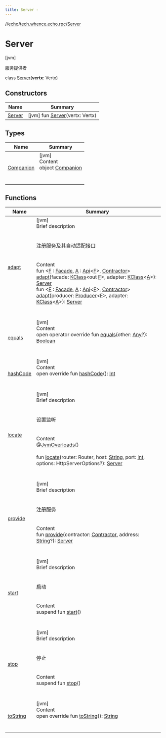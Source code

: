 ```yaml
---
title: Server -
---
```

//[echo](../../index.md)/[tech.whence.echo.rpc](../index.md)/[Server](index.md)



# Server  
 [jvm] 

服务提供者

class [Server](index.md)(**vertx**: Vertx)   


## Constructors  
  
|  Name|  Summary| 
|---|---|
| [Server](-server.md)|  [jvm] fun [Server](-server.md)(vertx: Vertx)   <br>


## Types  
  
|  Name|  Summary| 
|---|---|
| [Companion](-companion/index.md)| [jvm]  <br>Content  <br>object [Companion](-companion/index.md)  <br><br><br>


## Functions  
  
|  Name|  Summary| 
|---|---|
| [adapt](adapt.md)| [jvm]  <br>Brief description  <br><br><br>注册服务及其自动适配接口<br><br>  <br>Content  <br>fun <[F](adapt.md) : [Facade](../-facade/index.md), [A](adapt.md) : [Api](../-api/index.md)<[F](adapt.md)>, [Contractor](../-contractor/index.md)> [adapt](adapt.md)(facade: [KClass](https://kotlinlang.org/api/latest/jvm/stdlib/kotlin.reflect/-k-class/index.html)<out [F](adapt.md)>, adapter: [KClass](https://kotlinlang.org/api/latest/jvm/stdlib/kotlin.reflect/-k-class/index.html)<[A](adapt.md)>): [Server](index.md)  <br>fun <[F](adapt.md) : [Facade](../-facade/index.md), [A](adapt.md) : [Api](../-api/index.md)<[F](adapt.md)>, [Contractor](../-contractor/index.md)> [adapt](adapt.md)(producer: [Producer](../../tech.whence.echo.function/-producer/index.md)<[F](adapt.md)>, adapter: [KClass](https://kotlinlang.org/api/latest/jvm/stdlib/kotlin.reflect/-k-class/index.html)<[A](adapt.md)>): [Server](index.md)  <br><br><br>
| [equals](../../tech.whence.echo.webclient.response.exception/-response-unrecognized-exception/index.md#kotlin/Any/equals/#kotlin.Any?/PointingToDeclaration/)| [jvm]  <br>Content  <br>open operator override fun [equals](../../tech.whence.echo.webclient.response.exception/-response-unrecognized-exception/index.md#kotlin/Any/equals/#kotlin.Any?/PointingToDeclaration/)(other: [Any](https://kotlinlang.org/api/latest/jvm/stdlib/kotlin/-any/index.html)?): [Boolean](https://kotlinlang.org/api/latest/jvm/stdlib/kotlin/-boolean/index.html)  <br><br><br>
| [hashCode](../../tech.whence.echo.webclient.response.exception/-response-unrecognized-exception/index.md#kotlin/Any/hashCode/#/PointingToDeclaration/)| [jvm]  <br>Content  <br>open override fun [hashCode](../../tech.whence.echo.webclient.response.exception/-response-unrecognized-exception/index.md#kotlin/Any/hashCode/#/PointingToDeclaration/)(): [Int](https://kotlinlang.org/api/latest/jvm/stdlib/kotlin/-int/index.html)  <br><br><br>
| [locate](locate.md)| [jvm]  <br>Brief description  <br><br><br>设置监听<br><br>  <br>Content  <br>@[JvmOverloads](https://kotlinlang.org/api/latest/jvm/stdlib/kotlin.jvm/-jvm-overloads/index.html)()  <br>  <br>fun [locate](locate.md)(router: Router, host: [String](https://kotlinlang.org/api/latest/jvm/stdlib/kotlin/-string/index.html), port: [Int](https://kotlinlang.org/api/latest/jvm/stdlib/kotlin/-int/index.html), options: HttpServerOptions?): [Server](index.md)  <br><br><br>
| [provide](provide.md)| [jvm]  <br>Brief description  <br><br><br>注册服务<br><br>  <br>Content  <br>fun [provide](provide.md)(contractor: [Contractor](../-contractor/index.md), address: [String](https://kotlinlang.org/api/latest/jvm/stdlib/kotlin/-string/index.html)?): [Server](index.md)  <br><br><br>
| [start](start.md)| [jvm]  <br>Brief description  <br><br><br>启动<br><br>  <br>Content  <br>suspend fun [start](start.md)()  <br><br><br>
| [stop](stop.md)| [jvm]  <br>Brief description  <br><br><br>停止<br><br>  <br>Content  <br>suspend fun [stop](stop.md)()  <br><br><br>
| [toString](../../tech.whence.echo.webclient.response.exception/-response-unrecognized-exception/index.md#kotlin/Any/toString/#/PointingToDeclaration/)| [jvm]  <br>Content  <br>open override fun [toString](../../tech.whence.echo.webclient.response.exception/-response-unrecognized-exception/index.md#kotlin/Any/toString/#/PointingToDeclaration/)(): [String](https://kotlinlang.org/api/latest/jvm/stdlib/kotlin/-string/index.html)  <br><br><br>

